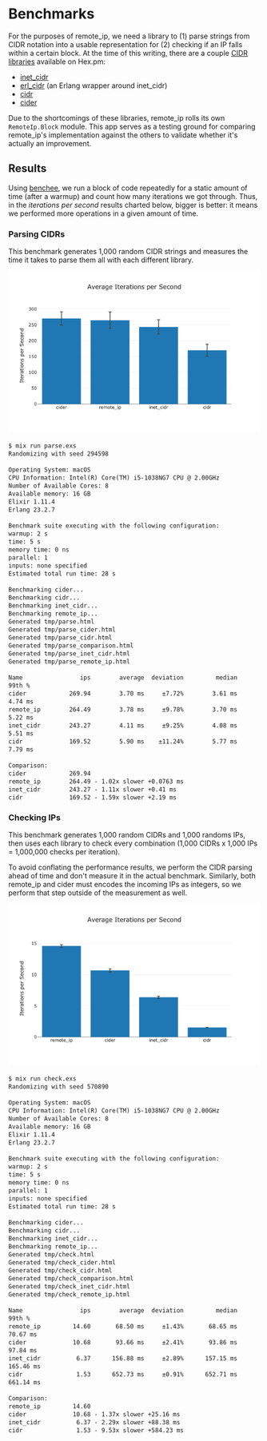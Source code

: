 # Benchmarks

For the purposes of remote\_ip, we need a library to (1) parse strings from CIDR notation into a usable representation for (2) checking if an IP falls within a certain block. At the time of this writing, there are a couple [CIDR libraries](https://hex.pm/packages?search=cidr) available on Hex.pm:

* [inet\_cidr](https://hex.pm/packages/inet_cidr)
* [erl\_cidr](https://hex.pm/packages/erl_cidr) (an Erlang wrapper around inet\_cidr)
* [cidr](https://hex.pm/packages/cidr)
* [cider](https://hex.pm/packages/cider)

Due to the shortcomings of these libraries, remote\_ip rolls its own `RemoteIp.Block` module. This app serves as a testing ground for comparing remote\_ip's implementation against the others to validate whether it's actually an improvement.

## Results

Using [benchee](https://github.com/bencheeorg/benchee), we run a block of code repeatedly for a static amount of time (after a warmup) and count how many iterations we got through. Thus, in the _iterations per second_ results charted below, bigger is better: it means we performed more operations in a given amount of time.

### Parsing CIDRs

This benchmark generates 1,000 random CIDR strings and measures the time it takes to parse them all with each different library.

![A data plot for the CIDR parsing benchmarks](img/parse.png)

```console
$ mix run parse.exs
Randomizing with seed 294598

Operating System: macOS
CPU Information: Intel(R) Core(TM) i5-1038NG7 CPU @ 2.00GHz
Number of Available Cores: 8
Available memory: 16 GB
Elixir 1.11.4
Erlang 23.2.7

Benchmark suite executing with the following configuration:
warmup: 2 s
time: 5 s
memory time: 0 ns
parallel: 1
inputs: none specified
Estimated total run time: 28 s

Benchmarking cider...
Benchmarking cidr...
Benchmarking inet_cidr...
Benchmarking remote_ip...
Generated tmp/parse.html
Generated tmp/parse_cider.html
Generated tmp/parse_cidr.html
Generated tmp/parse_comparison.html
Generated tmp/parse_inet_cidr.html
Generated tmp/parse_remote_ip.html

Name                ips        average  deviation         median         99th %
cider            269.94        3.70 ms     ±7.72%        3.61 ms        4.74 ms
remote_ip        264.49        3.78 ms     ±9.78%        3.70 ms        5.22 ms
inet_cidr        243.27        4.11 ms     ±9.25%        4.08 ms        5.51 ms
cidr             169.52        5.90 ms    ±11.24%        5.77 ms        7.79 ms

Comparison:
cider            269.94
remote_ip        264.49 - 1.02x slower +0.0763 ms
inet_cidr        243.27 - 1.11x slower +0.41 ms
cidr             169.52 - 1.59x slower +2.19 ms
```

### Checking IPs

This benchmark generates 1,000 random CIDRs and 1,000 randoms IPs, then uses each library to check every combination (1,000 CIDRs x 1,000 IPs = 1,000,000 checks per iteration).

To avoid conflating the performance results, we perform the CIDR parsing ahead of time and don't measure it in the actual benchmark. Similarly, both remote\_ip and cider must encodes the incoming IPs as integers, so we perform that step outside of the measurement as well.

![A data plot for the IP checking benchmarks](img/check.png)

```console
$ mix run check.exs
Randomizing with seed 570890

Operating System: macOS
CPU Information: Intel(R) Core(TM) i5-1038NG7 CPU @ 2.00GHz
Number of Available Cores: 8
Available memory: 16 GB
Elixir 1.11.4
Erlang 23.2.7

Benchmark suite executing with the following configuration:
warmup: 2 s
time: 5 s
memory time: 0 ns
parallel: 1
inputs: none specified
Estimated total run time: 28 s

Benchmarking cider...
Benchmarking cidr...
Benchmarking inet_cidr...
Benchmarking remote_ip...
Generated tmp/check.html
Generated tmp/check_cider.html
Generated tmp/check_cidr.html
Generated tmp/check_comparison.html
Generated tmp/check_inet_cidr.html
Generated tmp/check_remote_ip.html

Name                ips        average  deviation         median         99th %
remote_ip         14.60       68.50 ms     ±1.43%       68.65 ms       70.67 ms
cider             10.68       93.66 ms     ±2.41%       93.86 ms       97.84 ms
inet_cidr          6.37      156.88 ms     ±2.89%      157.15 ms      165.46 ms
cidr               1.53      652.73 ms     ±0.91%      652.71 ms      661.14 ms

Comparison:
remote_ip         14.60
cider             10.68 - 1.37x slower +25.16 ms
inet_cidr          6.37 - 2.29x slower +88.38 ms
cidr               1.53 - 9.53x slower +584.23 ms
```
